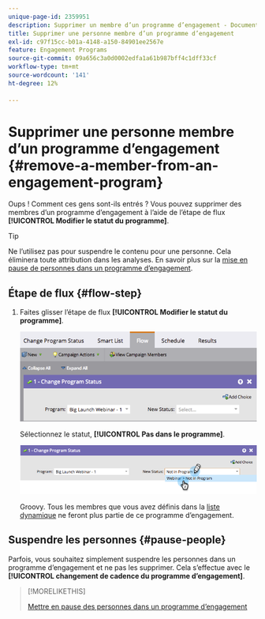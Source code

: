 ```yaml
---
unique-page-id: 2359951
description: Supprimer un membre d’un programme d’engagement - Documents Marketo - Documentation du produit
title: Supprimer une personne membre d’un programme d’engagement
exl-id: c97f15cc-b01a-4148-a150-84901ee2567e
feature: Engagement Programs
source-git-commit: 09a656c3a0d0002edfa1a61b987bff4c1dff33cf
workflow-type: tm+mt
source-wordcount: '141'
ht-degree: 12%

---
```


# Supprimer une personne membre d’un programme d’engagement {#remove-a-member-from-an-engagement-program}

Oups ! Comment ces gens sont-ils entrés ? Vous pouvez supprimer des membres d’un programme d’engagement à l’aide de l’étape de flux **[!UICONTROL Modifier le statut du programme]**.

>[!TIP]
>
>Ne l’utilisez pas pour suspendre le contenu pour une personne. Cela éliminera toute attribution dans les analyses. En savoir plus sur la [mise en pause de personnes dans un programme d’engagement](/help/marketo/product-docs/email-marketing/drip-nurturing/using-engagement-programs/pause-people-in-an-engagement-program.md).

## Étape de flux {#flow-step}

1. Faites glisser l’étape de flux **[!UICONTROL Modifier le statut du programme]**.

   ![](assets/image2014-9-15-18-3a15-3a57.png)

   Sélectionnez le statut, **[!UICONTROL Pas dans le programme]**.

   ![](assets/image2014-9-15-18-3a16-3a2.png)

   Groovy. Tous les membres que vous avez définis dans la [liste dynamique](/help/marketo/product-docs/core-marketo-concepts/smart-lists-and-static-lists/creating-a-smart-list/create-a-smart-list.md) ne feront plus partie de ce programme d’engagement.

## Suspendre les personnes  {#pause-people}

Parfois, vous souhaitez simplement suspendre les personnes dans un programme d’engagement et ne pas les supprimer. Cela s’effectue avec le **[!UICONTROL changement de cadence du programme d’engagement]**.

>[!MORELIKETHIS]
>
>[Mettre en pause des personnes dans un programme d’engagement](/help/marketo/product-docs/email-marketing/drip-nurturing/using-engagement-programs/pause-people-in-an-engagement-program.md)
